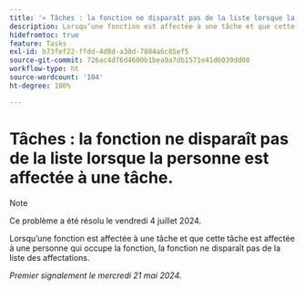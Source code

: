 ```yaml
---
title: '« Tâches : la fonction ne disparaît pas de la liste lorsque la personne est affectée à la tâche. »'
description: Lorsqu’une fonction est affectée à une tâche et que cette tâche est affectée à une personne qui occupe la fonction, la fonction ne disparaît pas de la liste des affectations.
hidefromtoc: true
feature: Tasks
exl-id: b73fef22-ffdd-4d8d-a30d-7804a6c85ef5
source-git-commit: 726ac4d76d4600b1bea9a7db1571e41d6039dd00
workflow-type: ht
source-wordcount: '104'
ht-degree: 100%

---
```


# Tâches : la fonction ne disparaît pas de la liste lorsque la personne est affectée à une tâche.

>[!NOTE]
>
>Ce problème a été résolu le vendredi 4 juillet 2024.

Lorsqu’une fonction est affectée à une tâche et que cette tâche est affectée à une personne qui occupe la fonction, la fonction ne disparaît pas de la liste des affectations.

_Premier signalement le mercredi 21 mai 2024._

